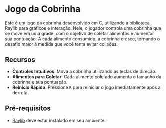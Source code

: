# Jogo da Cobrinha

Este é um jogo da cobrinha desenvolvido em C, utilizando a biblioteca Raylib para gráficos e interação. Nele, o jogador controla uma cobrinha que se move em uma grade, com o objetivo de coletar alimentos e aumentar sua pontuação. A cada alimento consumido, a cobrinha cresce, tornando o desafio maior à medida que você tenta evitar colisões.

## Recursos

- **Controles Intuitivos**: Mova a cobrinha utilizando as teclas de direção.
- **Alimentos para Coletar**: Cada alimento coletado aumenta o tamanho da cobrinha e sua pontuação.
- **Reinício Rápido**: Pressione `R` para reiniciar o jogo imediatamente após a derrota.

## Pré-requisitos

- [Raylib](https://raylib.com/) deve estar instalado em seu ambiente.
